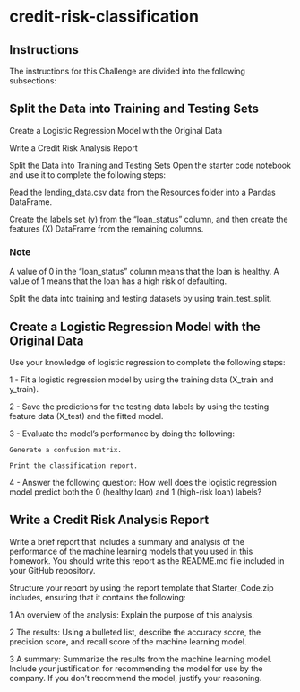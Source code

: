 # credit-risk-classification

## Instructions
The instructions for this Challenge are divided into the following subsections:


## Split the Data into Training and Testing Sets

Create a Logistic Regression Model with the Original Data

Write a Credit Risk Analysis Report

Split the Data into Training and Testing Sets
Open the starter code notebook and use it to complete the following steps:

Read the lending_data.csv data from the Resources folder into a Pandas DataFrame.

Create the labels set (y) from the “loan_status” column, and then create the features (X) DataFrame from the remaining columns.


### Note

A value of 0 in the “loan_status” column means that the loan is healthy. A value of 1 means that the loan has a high risk of defaulting.

Split the data into training and testing datasets by using train_test_split.

## Create a Logistic Regression Model with the Original Data
Use your knowledge of logistic regression to complete the following steps:

  1 - Fit a logistic regression model by using the training data (X_train and y_train).

  2 - Save the predictions for the testing data labels by using the testing feature data (X_test) and the fitted model.

  3 - Evaluate the model’s performance by doing the following:

    Generate a confusion matrix.

    Print the classification report.

  4 - Answer the following question: How well does the logistic regression model predict both the 0 (healthy loan) and 1 (high-risk loan) labels?


  ## Write a Credit Risk Analysis Report

Write a brief report that includes a summary and analysis of the performance of the machine learning models that you used in this homework. You should write this report as the README.md file included in your GitHub repository.

Structure your report by using the report template that Starter_Code.zip includes, ensuring that it contains the following:

  1 An overview of the analysis: Explain the purpose of this analysis.

  2 The results: Using a bulleted list, describe the accuracy score, the precision score, and recall score of the machine learning model.

  3 A summary: Summarize the results from the machine learning model. Include your justification for recommending the model for use by the company. If you don’t recommend the model, justify your reasoning.
